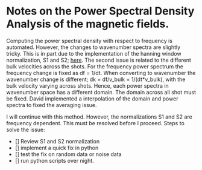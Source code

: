 # Notes on the Power Spectral Density Analysis of the magnetic fields.


Computing the power spectral density with respect to frequency is automated. However, the changes to wavenumber spectra are slightly tricky.
This is in part due to the implementation of the hanning window normalization, S1 and S2; [here](https://github.com/dschaffner/BMPL/issues/10).
The second issue is related to the different bulk velocities across the shots. For the frequency power spectrum the frequency change is fixed as df = 1/dt. When converting to wavenumber the wavenumber change is different; dk = df/v_bulk = 1/(dt*v_bulk), with the bulk velocity varying across shots. Hence, each power spectra in wavenumber space has a different domain. The domain across all shot must be fixed. David implemented a interpolation of the domain and power spectra to fixed the averaging issue.

I will continue with this method. However, the normalizations S1 and S2 are frequency dependent. This must be resolved before I proceed.
Steps to solve the issue:
- [] Review S1 and S2 normalization
- [] implement a quick fix in python 
- [] test the fix on random data or noise data
- [] run python scripts over night.
